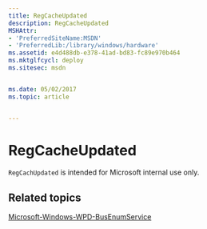 ```yaml
---
title: RegCacheUpdated
description: RegCacheUpdated
MSHAttr:
- 'PreferredSiteName:MSDN'
- 'PreferredLib:/library/windows/hardware'
ms.assetid: e4d488db-e378-41ad-bd83-fc89e970b464
ms.mktglfcycl: deploy
ms.sitesec: msdn


ms.date: 05/02/2017
ms.topic: article


---
```


# RegCacheUpdated


`RegCachUpdated` is intended for Microsoft internal use only.

## Related topics


[Microsoft-Windows-WPD-BusEnumService](microsoft-windows-wpd-busenumservice.md)

 

 







